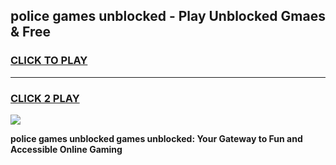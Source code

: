 
## police games unblocked - Play Unblocked Gmaes & Free
<h3>
<a href="https://premium.freeplayer.one?title=police_games_unblocked&ref=19F">CLICK TO PLAY</a></h3>
<hr>

<h3>
<a href="https://premium.freeplayer.one?title=police_games_unblocked&ref=19F">CLICK 2 PLAY</a>
  
</h3>

<a href="https://premium.freeplayer.one?title=police_games_unblocked&ref=19F/"><img src="https://clearcache.store/games.png"></a>


**police games unblocked games unblocked: Your Gateway to Fun and Accessible Online Gaming**
